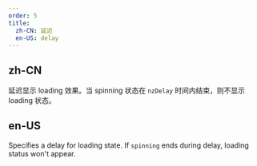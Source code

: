 ```yaml
---
order: 5
title:
  zh-CN: 延迟
  en-US: delay
---
```


## zh-CN

延迟显示 loading 效果。当 spinning 状态在 `nzDelay` 时间内结束，则不显示 loading 状态。

## en-US

Specifies a delay for loading state. If `spinning` ends during delay, loading status won't appear.
